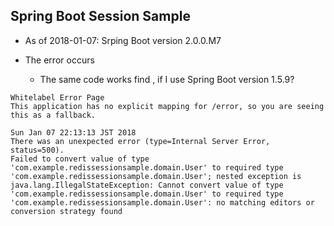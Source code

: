 ## Spring Boot Session Sample
  * As of 2018-01-07: Srping Boot version 2.0.0.M7

  * The error occurs
    * The same code works find , if I use Spring Boot version 1.5.9?

```
Whitelabel Error Page
This application has no explicit mapping for /error, so you are seeing this as a fallback.

Sun Jan 07 22:13:13 JST 2018
There was an unexpected error (type=Internal Server Error, status=500).
Failed to convert value of type 'com.example.redissessionsample.domain.User' to required type 'com.example.redissessionsample.domain.User'; nested exception is java.lang.IllegalStateException: Cannot convert value of type 'com.example.redissessionsample.domain.User' to required type 'com.example.redissessionsample.domain.User': no matching editors or conversion strategy found
```

